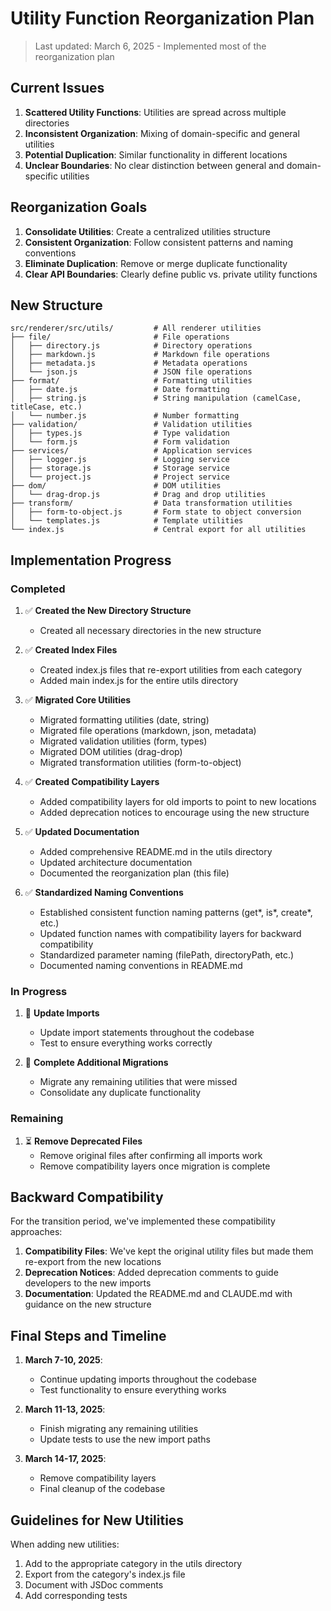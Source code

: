 # Utility Function Reorganization Plan

> Last updated: March 6, 2025 - Implemented most of the reorganization plan

## Current Issues

1. **Scattered Utility Functions**: Utilities are spread across multiple directories
2. **Inconsistent Organization**: Mixing of domain-specific and general utilities
3. **Potential Duplication**: Similar functionality in different locations
4. **Unclear Boundaries**: No clear distinction between general and domain-specific utilities

## Reorganization Goals

1. **Consolidate Utilities**: Create a centralized utilities structure
2. **Consistent Organization**: Follow consistent patterns and naming conventions
3. **Eliminate Duplication**: Remove or merge duplicate functionality
4. **Clear API Boundaries**: Clearly define public vs. private utility functions

## New Structure

```
src/renderer/src/utils/         # All renderer utilities
├── file/                       # File operations
│   ├── directory.js            # Directory operations
│   ├── markdown.js             # Markdown file operations
│   ├── metadata.js             # Metadata operations
│   └── json.js                 # JSON file operations
├── format/                     # Formatting utilities
│   ├── date.js                 # Date formatting
│   ├── string.js               # String manipulation (camelCase, titleCase, etc.)
│   └── number.js               # Number formatting
├── validation/                 # Validation utilities
│   ├── types.js                # Type validation
│   └── form.js                 # Form validation
├── services/                   # Application services
│   ├── logger.js               # Logging service
│   ├── storage.js              # Storage service
│   └── project.js              # Project service
├── dom/                        # DOM utilities
│   └── drag-drop.js            # Drag and drop utilities
├── transform/                  # Data transformation utilities
│   ├── form-to-object.js       # Form state to object conversion
│   └── templates.js            # Template utilities
└── index.js                    # Central export for all utilities
```

## Implementation Progress

### Completed

1. ✅ **Created the New Directory Structure**
   - Created all necessary directories in the new structure

2. ✅ **Created Index Files**
   - Created index.js files that re-export utilities from each category
   - Added main index.js for the entire utils directory

3. ✅ **Migrated Core Utilities**
   - Migrated formatting utilities (date, string)
   - Migrated file operations (markdown, json, metadata)
   - Migrated validation utilities (form, types)
   - Migrated DOM utilities (drag-drop)
   - Migrated transformation utilities (form-to-object)

4. ✅ **Created Compatibility Layers**
   - Added compatibility layers for old imports to point to new locations
   - Added deprecation notices to encourage using the new structure

5. ✅ **Updated Documentation**
   - Added comprehensive README.md in the utils directory
   - Updated architecture documentation
   - Documented the reorganization plan (this file)

6. ✅ **Standardized Naming Conventions**
   - Established consistent function naming patterns (get*, is*, create*, etc.)
   - Updated function names with compatibility layers for backward compatibility
   - Standardized parameter naming (filePath, directoryPath, etc.)
   - Documented naming conventions in README.md

### In Progress

1. 🔄 **Update Imports**
   - Update import statements throughout the codebase
   - Test to ensure everything works correctly

2. 🔄 **Complete Additional Migrations**
   - Migrate any remaining utilities that were missed
   - Consolidate any duplicate functionality

### Remaining

1. ⏳ **Remove Deprecated Files**
   - Remove original files after confirming all imports work
   - Remove compatibility layers once migration is complete

## Backward Compatibility

For the transition period, we've implemented these compatibility approaches:

1. **Compatibility Files**: We've kept the original utility files but made them re-export from the new locations
2. **Deprecation Notices**: Added deprecation comments to guide developers to the new imports
3. **Documentation**: Updated the README.md and CLAUDE.md with guidance on the new structure

## Final Steps and Timeline

1. **March 7-10, 2025**:
   - Continue updating imports throughout the codebase
   - Test functionality to ensure everything works

2. **March 11-13, 2025**:
   - Finish migrating any remaining utilities
   - Update tests to use the new import paths

3. **March 14-17, 2025**:
   - Remove compatibility layers
   - Final cleanup of the codebase

## Guidelines for New Utilities

When adding new utilities:

1. Add to the appropriate category in the utils directory
2. Export from the category's index.js file
3. Document with JSDoc comments
4. Add corresponding tests